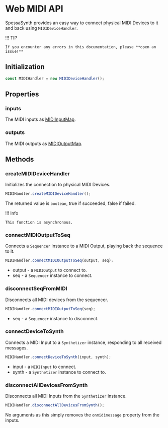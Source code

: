 # Web MIDI API
SpessaSynth provides an easy way to connect physical MIDI Devices
to it and back using `MIDIDeviceHandler`.

!!! TIP

    If you encounter any errors in this documentation, please **open an issue!**

## Initialization
```js
const MIDIHandler = new MIDIDeviceHandler();
```

## Properties
### inputs
The MIDI inputs as [MIDIInputMap](https://developer.mozilla.org/en-US/docs/Web/API/MIDIInputMap).

### outputs
The MIDI outputs as [MIDIOutputMap](https://developer.mozilla.org/en-US/docs/Web/API/MIDIOutputMap).

## Methods
### createMIDIDeviceHandler
Initializes the connection to physical MIDI Devices.

```js
MIDIHandler.createMIDIDeviceHandler();
```
The returned value is `boolean`, true if succeeded, false if failed.

!!! Info

    This function is asynchronous.

### connectMIDIOutputToSeq
Connects a `Sequencer` instance to a MIDI Output, playing back the sequence to it.

```js
MIDIHandler.connectMIDIOutputToSeq(output, seq);
```
- output - a `MIDIOutput` to connect to.
- seq - a `Sequencer` instance to connect.

### disconnectSeqFromMIDI
Disconnects all MIDI devices from the sequencer.

```js
MIDIHandler.connectMIDIOutputToSeq(seq);
```
- seq - a `Sequencer` instance to disconnect.

### connectDeviceToSynth
Connects a MIDI Input to a `Synthetizer` instance, responding to all received messages.
```js
MIDIHandler.connectDeviceToSynth(input, synth);
```
- input - a `MIDIInput` to connect.
- synth - a `Synthetizer` instance to connect to.
### disconnectAllDevicesFromSynth
Disconnects all MIDI Inputs from the `Synthetizer` instance.
```js
MIDIHandler.disconnectAllDevicesFromSynth();
```
No arguments as this simply removes the `onmidimessage` property from the inputs.